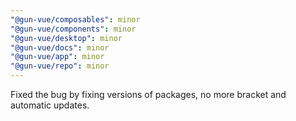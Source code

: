```yaml
---
"@gun-vue/composables": minor
"@gun-vue/components": minor
"@gun-vue/desktop": minor
"@gun-vue/docs": minor
"@gun-vue/app": minor
"@gun-vue/repo": minor
---
```


Fixed the bug by fixing versions of packages, no more bracket and automatic updates.
